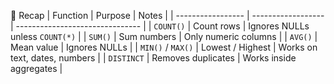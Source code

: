 🧠 Recap
| Function          | Purpose            | Notes                           |
| ----------------- | ------------------ | ------------------------------- |
| `COUNT()`         | Count rows         | Ignores NULLs unless `COUNT(*)` |
| `SUM()`           | Sum numbers        | Only numeric columns            |
| `AVG()`           | Mean value         | Ignores NULLs                   |
| `MIN()` / `MAX()` | Lowest / Highest   | Works on text, dates, numbers   |
| `DISTINCT`        | Removes duplicates | Works inside aggregates         |
